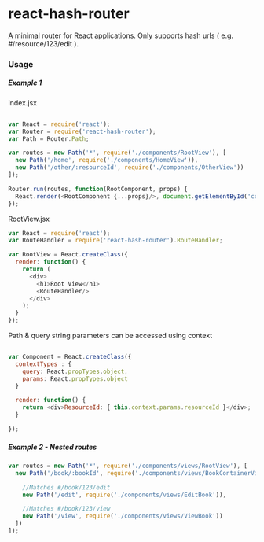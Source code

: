 # react-hash-router
A minimal router for React applications. Only supports hash urls ( e.g. #/resource/123/edit ).

### Usage

##### Example 1
index.jsx
``` javascript

var React = require('react');
var Router = require('react-hash-router');
var Path = Router.Path;

var routes = new Path('*', require('./components/RootView'), [
  new Path('/home', require('./components/HomeView')),
  new Path('/other/:resourceId', require('./components/OtherView'))
]);

Router.run(routes, function(RootComponent, props) {
  React.render(<RootComponent {...props}/>, document.getElementById('content'));
});

```
RootView.jsx
``` javascript
var React = require('react');
var RouteHandler = require('react-hash-router').RouteHandler;

var RootView = React.createClass({
  render: function() {
    return (
      <div>
        <h1>Root View</h1>
        <RouteHandler/>
      </div>
    );
  }
});

```

Path & query string parameters can be accessed using context

``` javascript

var Component = React.createClass({
  contextTypes : {
    query: React.propTypes.object,
    params: React.propTypes.object
  }

  render: function() {
    return <div>ResourceId: { this.context.params.resourceId }</div>;
  }

});

```

##### Example 2 - Nested routes

``` javascript
var routes = new Path('*', require('./components/views/RootView'), [
  new Path('/book/:bookId', require('./components/views/BookContainerView'), [

    //Matches #/book/123/edit
    new Path('/edit', require('./components/views/EditBook')),

    //Matches #/book/123/view
    new Path('/view', require('./components/views/ViewBook'))
  ])
]);

```

